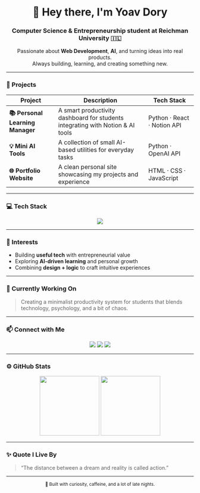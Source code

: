 
<!-- 🌟 YOAV DORY | Computer Science & Entrepreneurship Student -->

<h1 align="center">👋 Hey there, I'm <b>Yoav Dory</b></h1>
<h3 align="center">Computer Science & Entrepreneurship student at Reichman University 🇮🇱</h3>
<p align="center">
  Passionate about <b>Web Development</b>, <b>AI</b>, and turning ideas into real products.<br>
  Always building, learning, and creating something new.
</p>

---

### 🚀 Projects
| Project | Description | Tech Stack |
|----------|--------------|-------------|
| **📚 Personal Learning Manager** | A smart productivity dashboard for students integrating with Notion & AI tools | Python · React · Notion API |
| **💡 Mini AI Tools** | A collection of small AI-based utilities for everyday tasks | Python · OpenAI API |
| **🌐 Portfolio Website** | A clean personal site showcasing my projects and experience | HTML · CSS · JavaScript |

---

### 💻 Tech Stack
<p align="center">
  <img src="https://skillicons.dev/icons?i=python,react,js,html,css,git,notion,vscode" />
</p>

---

### 🧠 Interests
- Building **useful tech** with entrepreneurial value  
- Exploring **AI-driven learning** and personal growth  
- Combining **design + logic** to craft intuitive experiences  

---

### 🧩 Currently Working On
> Creating a minimalist productivity system for students that blends technology, psychology, and a bit of chaos.

---

### 📫 Connect with Me
<p align="center">
  <a href="mailto:yoavdory5@gmail.com"><img src="https://img.shields.io/badge/Email-yoavdory5%40gmail.com-blue?logo=gmail&logoColor=white"></a>
  <a href="https://linkedin.com"><img src="https://img.shields.io/badge/LinkedIn-Profile-blue?logo=linkedin"></a>
  <a href="https://github.com/yoavdory"><img src="https://img.shields.io/badge/GitHub-yoavdory-black?logo=github"></a>
</p>

---

### ⚙️ GitHub Stats
<p align="center">
  <img src="https://github-readme-stats.vercel.app/api?username=yoavdory&show_icons=true&theme=default" height="160">
  <img src="https://github-readme-stats.vercel.app/api/top-langs/?username=yoavdory&layout=compact&theme=default" height="160">
</p>

---

### ✨ Quote I Live By
> “The distance between a dream and reality is called action.”  

---

<p align="center">
  <sub>🧭 Built with curiosity, caffeine, and a lot of late nights.</sub>
</p>

